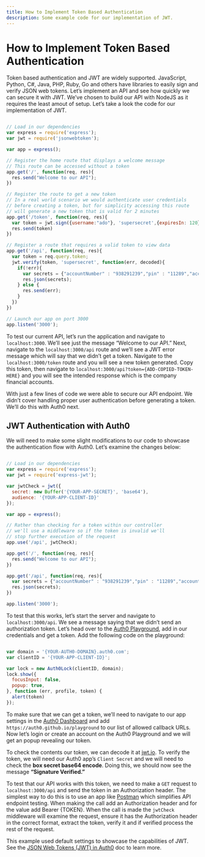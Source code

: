 ```yaml
---
title: How to Implement Token Based Authentication
description: Some example code for our implementation of JWT.
---
```


# How to Implement Token Based Authentication

Token based authentication and JWT are widely supported. JavaScript, Python, C#, Java, PHP, Ruby, Go and others have libraries to easily sign and verify JSON web tokens. Let’s implement an API and see how quickly we can secure it with JWT. We’ve chosen to build our API with NodeJS as it requires the least amout of setup. Let’s take a look the code for our implementation of JWT.

```javascript

// Load in our dependencies
var express = require('express');
var jwt = require('jsonwebtoken');

var app = express();

// Register the home route that displays a welcome message
// This route can be accessed without a token
app.get('/', function(req, res){
  res.send("Welcome to our API");
})

// Register the route to get a new token
// In a real world scenario we would authenticate user credentials
// before creating a token, but for simplicity accessing this route
// will generate a new token that is valid for 2 minutes
app.get('/token', function(req, res){
  var token = jwt.sign({username:"ado"}, 'supersecret',{expiresIn: 120});
  res.send(token)
})

// Register a route that requires a valid token to view data
app.get('/api', function(req, res){
  var token = req.query.token;
  jwt.verify(token, 'supersecret', function(err, decoded){
    if(!err){
      var secrets = {"accountNumber" : "938291239","pin" : "11289","account" : "Finance"};
      res.json(secrets);
    } else {
      res.send(err);
    }
  })
})

// Launch our app on port 3000
app.listen('3000');

```

To test our current API, let’s run the application and navigate to `localhost:3000`. We’ll see just the message “Welcome to our API.” Next, navigate to the `localhost:3000/api` route and we’ll see a JWT error message which will say that we didn’t get a token. Navigate to the `localhost:3000/token` route and you will see a new token generated. Copy this token, then navigate to `localhost:3000/api?token={ADD-COPIED-TOKEN-HERE}` and you will see the intended response which is the company financial accounts.

With just a few lines of code we were able to secure our API endpoint. We didn’t cover handling proper user authentication before generating a token. We’ll do this with Auth0 next.

## JWT Authentication with Auth0

We will need to make some slight modifications to our code to showcase the authentication flow with Auth0. Let’s examine the changes below:

```javascript

// Load in our dependencies
var express = require('express');
var jwt = require('express-jwt');

var jwtCheck = jwt({
  secret: new Buffer('{YOUR-APP-SECRET}', 'base64'),
  audience: '{YOUR-APP-CLIENT-ID}'
});

var app = express();

// Rather than checking for a token within our controller
// we'll use a middleware so if the token is invalid we'll
// stop further execution of the request
app.use('/api', jwtCheck);

app.get('/', function(req, res){
  res.send("Welcome to our API");
})

app.get('/api', function(req, res){
  var secrets = {"accountNumber" : "938291239","pin" : "11289","account" : "Finance"};
  res.json(secrets);
})

app.listen('3000');

```

To test that this works, let’s start the server and navigate to `localhost:3000/api`. We see a message saying that we didn’t send an authorization token. Let’s head over to the [Auth0 Playground](https://auth0.github.io/playground/), add in our credentials and get a token. Add the following code on the playground:

```javascript

var domain = '{YOUR-AUTH0-DOMAIN}.auth0.com';
var clientID = '{YOUR-APP-CLIENT-ID}';

var lock = new Auth0Lock(clientID, domain);
lock.show({
  focusInput: false,
  popup: true,
}, function (err, profile, token) {
  alert(token)
});

```

To make sure that we can get a token, we’ll need to navigate to our app settings in the [Auth0 Dashboard](${manage_url}) and add `https://auth0.github.io/playground` to our list of allowed callback URLs. Now let’s login or create an account on the Auth0 Playground and we will get an popup revealing our token.

To check the contents our token, we can decode it at [jwt.io](https://jwt.io/). To verify the token, we will need our Auth0 app’s `Client Secret` and we will need to check the **box secret base64 encode**. Doing this, we should now see the message **“Signature Verified.”**

To test that our API works with this token, we need to make a `GET` request to `localhost:3000/api` and send the token in an Authorization header. The simplest way to do this is to use an app like [Postman](https://www.getpostman.com/) which simplifies API endpoint testing. When making the call add an Authorization header and for the value add Bearer {TOKEN}. When the call is made the `jwtCheck` middleware will examine the request, ensure it has the Authorization header in the correct format, extract the token, verify it and if verified process the rest of the request. 

This example used default settings to showcase the capabilities of JWT. See the [JSON Web Tokens (JWT) in Auth0](/jwt) doc to learn more.

